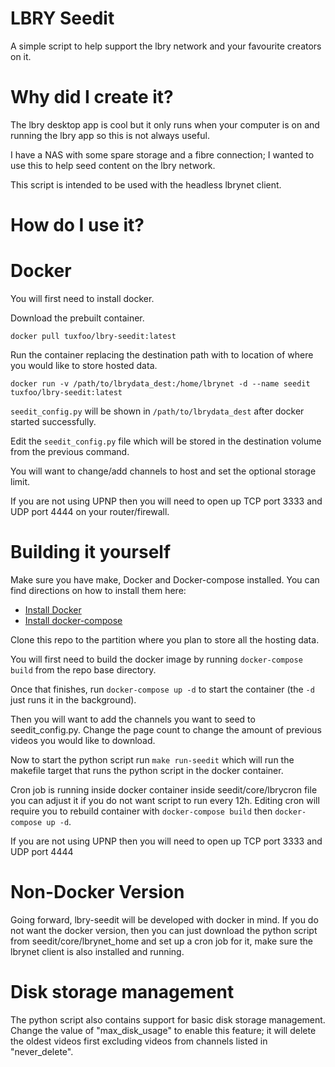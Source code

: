 # LBRY Seedit

A simple script to help support the lbry network and your favourite creators on it.

# Why did I create it?

The lbry desktop app is cool but it only runs when your computer is on and running the lbry app so this is not always useful.

I have a NAS with some spare storage and a fibre connection; I wanted to use this to help seed content on the lbry network.

This script is intended to be used with the headless lbrynet client.

# How do I use it?

# Docker

You will first need to install docker.

Download the prebuilt container.

```
docker pull tuxfoo/lbry-seedit:latest
```

Run the container replacing the destination path with to location of where you would like to store hosted data.

```
docker run -v /path/to/lbrydata_dest:/home/lbrynet -d --name seedit tuxfoo/lbry-seedit:latest
```

`seedit_config.py` will be shown in `/path/to/lbrydata_dest` after docker started successfully.

Edit the `seedit_config.py` file which will be stored in the destination volume from the previous command.

You will want to change/add channels to host and set the optional storage limit.

If you are not using UPNP then you will need to open up TCP port 3333 and UDP port 4444 on your router/firewall.

# Building it yourself

Make sure you have make, Docker and Docker-compose installed. You can find directions on how to install them here:
- [Install Docker](https://docs.docker.com/install/)
- [Install docker-compose](https://docs.docker.com/compose/install/)

Clone this repo to the partition where you plan to store all the hosting data.

You will first need to build the docker image by running `docker-compose build` from the repo base directory.

Once that finishes, run `docker-compose up -d` to start the container (the `-d` just runs it in the background).

Then you will want to add the channels you want to seed to seedit_config.py.
Change the page count to change the amount of previous videos you would like to download.

Now to start the python script run `make run-seedit` which will run the makefile target that runs the python script in the docker container.

Cron job is running inside docker container inside seedit/core/lbrycron file you can adjust it if you do not want script to run every 12h.
Editing cron will require you to rebuild container with `docker-compose build` then `docker-compose up -d`.

If you are not using UPNP then you will need to open up TCP port 3333 and UDP port 4444

# Non-Docker Version

Going forward, lbry-seedit will be developed with docker in mind.
If you do not want the docker version, then you can just download the python script from seedit/core/lbrynet_home and set up a cron job for it, make sure the lbrynet client is also installed and running.

# Disk storage management
The python script also contains support for basic disk storage management. Change the value of "max_disk_usage" to enable this feature; it will delete the oldest videos first excluding videos from channels listed in "never_delete".
